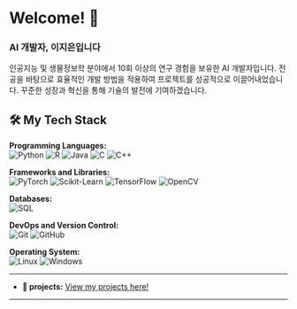 # Welcome! 👋

### AI 개발자, 이지은입니다

인공지능 및 생물정보학 분야에서 10회 이상의 연구 경험을 보유한 AI 개발자입니다. 전공을 바탕으로 효율적인 개발 방법을 적용하여 프로젝트를 성공적으로 이끌어내었습니다. 꾸준한 성장과 혁신을 통해 기술의 발전에 기여하겠습니다.

## 🛠️ My Tech Stack

**Programming Languages:**  
<img src="https://img.shields.io/badge/Python-blue?style=flat-square&logo=Python&logoColor=white" alt="Python" />
<img src="https://img.shields.io/badge/R-276DC3?style=flat-square&logo=R&logoColor=white" alt="R" />
<img src="https://img.shields.io/badge/Java-007396?style=flat-square&logo=java&logoColor=white" alt="Java" />
<img src="https://img.shields.io/badge/C-00599C?style=flat-square&logo=c&logoColor=white" alt="C" />
<img src="https://img.shields.io/badge/C++-00599C?style=flat-square&logo=c%2B%2B&logoColor=white" alt="C++" />

**Frameworks and Libraries:**  
<img src="https://img.shields.io/badge/PyTorch-red?style=flat-square&logo=PyTorch&logoColor=white" alt="PyTorch" />
<img src="https://img.shields.io/badge/Scikit--Learn-blue?style=flat-square&logo=scikit-learn&logoColor=white" alt="Scikit-Learn" />
<img src="https://img.shields.io/badge/TensorFlow-FF6F00?style=flat-square&logo=TensorFlow&logoColor=white" alt="TensorFlow" />
<img src="https://img.shields.io/badge/OpenCV-5C3EE8?style=flat-square&logo=OpenCV&logoColor=white" alt="OpenCV" />

**Databases:**  
<img src="https://img.shields.io/badge/SQL-blue?style=flat-square&logo=MySQL&logoColor=white" alt="SQL" />

**DevOps and Version Control:**  
<img src="https://img.shields.io/badge/Git-black?style=flat-square&logo=Git&logoColor=white" alt="Git" />
<img src="https://img.shields.io/badge/GitHub-black?style=flat-square&logo=GitHub&logoColor=white" alt="GitHub" />

**Operating System:**  
<img src="https://img.shields.io/badge/Linux-gray?style=flat-square&logo=Linux&logoColor=white" alt="Linux" />
<img src="https://img.shields.io/badge/Windows-0078D6?style=flat-square&logo=Windows&logoColor=white" alt="Windows" />


---

- **📄 projects:** [View my projects here!](https://github.com/HappyJieun)

---
